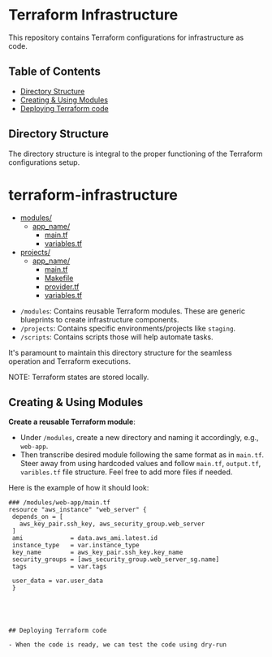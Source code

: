 # Terraform Infrastructure

This repository contains Terraform configurations for infrastructure as code.

## Table of Contents

- [Directory Structure](#directory-structure)
- [Creating & Using Modules](#creating--using-modules)
- [Deploying Terraform code](#deploying-terraform-code)


## Directory Structure

The directory structure is integral to the proper functioning of the Terraform configurations setup.

# terraform-infrastructure

* [modules/](./terraform-infrastructure/modules)
  * [app_name/](./terraform-infrastructure/modules/ec2)
    * [main.tf](./terraform-infrastructure/ec2/main.tf)
    * [variables.tf](./terraform-infrastructure/modules/ec2/variables.tf)
* [projects/](./terraform-infrastructure//projects)
  * [app_name/](./terraform-infrastructure//projects/ec2-app)
    * [main.tf](./terraform-infrastructure//projects/ec2-app/main.tf)
    * [Makefile](./terraform-infrastructure//projects/ec2-app/Makefile)
    * [provider.tf](./terraform-infrastacture/projects/project-name/provider.tf)
    * [variables.tf](./terraform-infrastructure/modules/ec2/variables.tf)




- `/modules`: Contains reusable Terraform modules. These are generic blueprints to create infrastructure components.
- `/projects`: Contains specific environments/projects like `staging`. 
- `/scripts`: Contains scripts those will help automate tasks. 


It's paramount to maintain this directory structure for the seamless operation and Terraform executions.

NOTE: Terraform states are stored locally.

## Creating & Using Modules
   

 **Create a reusable  Terraform module**:

   - Under `/modules`, create a new directory and naming it accordingly, e.g., `web-app`.
   - Then transcribe desired module following the same format as in `main.tf`. Steer away from using hardcoded values and follow `main.tf`, `output.tf`, `varibles.tf` file structure. Feel free to add more files if needed.
   
   Here is the example of how it should look:

   ```hcl
   ### /modules/web-app/main.tf
   resource "aws_instance" "web_server" {
    depends_on = [
      aws_key_pair.ssh_key, aws_security_group.web_server
    ]
    ami             = data.aws_ami.latest.id
    instance_type   = var.instance_type
    key_name        = aws_key_pair.ssh_key.key_name
    security_groups = [aws_security_group.web_server_sg.name]
    tags            = var.tags

    user_data = var.user_data
    }





## Deploying Terraform code
    
  - When the code is ready, we can test the code using dry-run